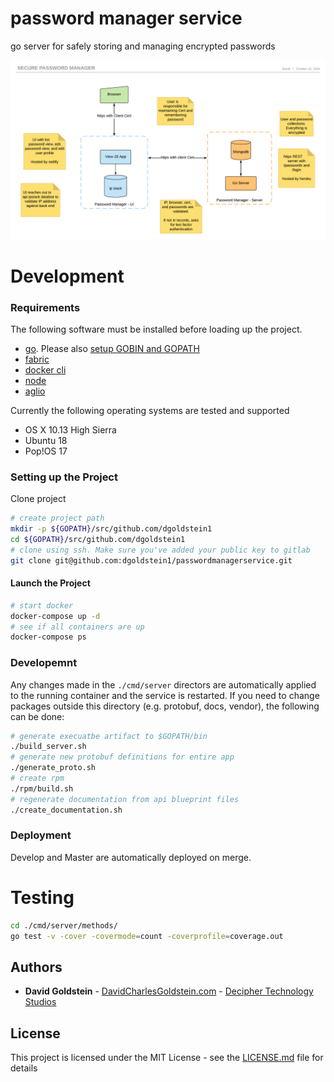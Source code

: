 # password manager service
go server for safely storing and managing encrypted passwords

![architecture](docs/diagrams/architecture.png)

# Development

### Requirements

The following software must be installed before loading up the project.

- [go](https://golang.org/doc/install). Please also [setup GOBIN and GOPATH](https://github.com/golang/go/wiki/SettingGOPATH)
- [fabric](https://github.com/DecipherNow/gm-fabric-go#installation)
- [docker cli](https://docs.docker.com/install)
- [node](https://nodejs.org/en/download/)
- [aglio](https://github.com/danielgtaylor/aglio)

Currently the following operating systems are tested and supported

- OS X 10.13 High Sierra
- Ubuntu 18
- Pop!OS 17

### Setting up the Project

Clone project

```sh
# create project path
mkdir -p ${GOPATH}/src/github.com/dgoldstein1
cd ${GOPATH}/src/github.com/dgoldstein1
# clone using ssh. Make sure you've added your public key to gitlab
git clone git@github.com:dgoldstein1/passwordmanagerservice.git
```

#### Launch the Project

```sh
# start docker
docker-compose up -d
# see if all containers are up
docker-compose ps
```

### Developemnt

Any changes made in the `./cmd/server` directors are automatically applied to the running container and the service is restarted. If you need to change packages outside this directory (e.g. protobuf, docs, vendor), the following can be done:

```sh
# generate execuatbe artifact to $GOPATH/bin
./build_server.sh
# generate new protobuf definitions for entire app
./generate_proto.sh
# create rpm
./rpm/build.sh
# regenerate documentation from api blueprint files
./create_documentation.sh
```

### Deployment

Develop and Master are automatically deployed on merge.

# Testing

```sh
cd ./cmd/server/methods/
go test -v -cover -covermode=count -coverprofile=coverage.out
```

## Authors

* **David Goldstein** - [DavidCharlesGoldstein.com](http://www.davidcharlesgoldstein.com/) - [Decipher Technology Studios](http://deciphernow.com/)

## License

This project is licensed under the MIT License - see the [LICENSE.md](LICENSE.md) file for details